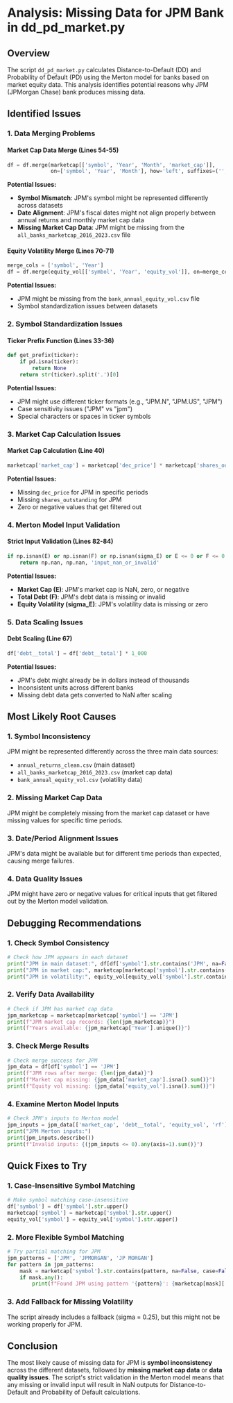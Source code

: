 # Analysis: Missing Data for JPM Bank in dd_pd_market.py

## Overview
The script `dd_pd_market.py` calculates Distance-to-Default (DD) and Probability of Default (PD) using the Merton model for banks based on market equity data. This analysis identifies potential reasons why JPM (JPMorgan Chase) bank produces missing data.

## Identified Issues

### 1. **Data Merging Problems**

#### Market Cap Data Merge (Lines 54-55)
```python
df = df.merge(marketcap[['symbol', 'Year', 'Month', 'market_cap']], 
              on=['symbol', 'Year', 'Month'], how='left', suffixes=('', '_mcap'))
```

**Potential Issues:**
- **Symbol Mismatch**: JPM's symbol might be represented differently across datasets
- **Date Alignment**: JPM's fiscal dates might not align properly between annual returns and monthly market cap data
- **Missing Market Cap Data**: JPM might be missing from the `all_banks_marketcap_2016_2023.csv` file

#### Equity Volatility Merge (Lines 70-71)
```python
merge_cols = ['symbol', 'Year']
df = df.merge(equity_vol[['symbol', 'Year', 'equity_vol']], on=merge_cols, how='left')
```

**Potential Issues:**
- JPM might be missing from the `bank_annual_equity_vol.csv` file
- Symbol standardization issues between datasets

### 2. **Symbol Standardization Issues**

#### Ticker Prefix Function (Lines 33-36)
```python
def get_prefix(ticker):
    if pd.isna(ticker):
        return None
    return str(ticker).split('.')[0]
```

**Potential Issues:**
- JPM might use different ticker formats (e.g., "JPM.N", "JPM.US", "JPM")
- Case sensitivity issues ("JPM" vs "jpm")
- Special characters or spaces in ticker symbols

### 3. **Market Cap Calculation Issues**

#### Market Cap Calculation (Line 40)
```python
marketcap['market_cap'] = marketcap['dec_price'] * marketcap['shares_outstanding']
```

**Potential Issues:**
- Missing `dec_price` for JPM in specific periods
- Missing `shares_outstanding` for JPM
- Zero or negative values that get filtered out

### 4. **Merton Model Input Validation**

#### Strict Input Validation (Lines 82-84)
```python
if np.isnan(E) or np.isnan(F) or np.isnan(sigma_E) or E <= 0 or F <= 0 or sigma_E <= 0:
    return np.nan, np.nan, 'input_nan_or_invalid'
```

**Potential Issues:**
- **Market Cap (E)**: JPM's market cap is NaN, zero, or negative
- **Total Debt (F)**: JPM's debt data is missing or invalid
- **Equity Volatility (sigma_E)**: JPM's volatility data is missing or zero

### 5. **Data Scaling Issues**

#### Debt Scaling (Line 67)
```python
df['debt__total'] = df['debt__total'] * 1_000
```

**Potential Issues:**
- JPM's debt might already be in dollars instead of thousands
- Inconsistent units across different banks
- Missing debt data gets converted to NaN after scaling

## Most Likely Root Causes

### 1. **Symbol Inconsistency**
JPM might be represented differently across the three main data sources:
- `annual_returns_clean.csv` (main dataset)
- `all_banks_marketcap_2016_2023.csv` (market cap data)
- `bank_annual_equity_vol.csv` (volatility data)

### 2. **Missing Market Cap Data**
JPM might be completely missing from the market cap dataset or have missing values for specific time periods.

### 3. **Date/Period Alignment Issues**
JPM's data might be available but for different time periods than expected, causing merge failures.

### 4. **Data Quality Issues**
JPM might have zero or negative values for critical inputs that get filtered out by the Merton model validation.

## Debugging Recommendations

### 1. **Check Symbol Consistency**
```python
# Check how JPM appears in each dataset
print("JPM in main dataset:", df[df['symbol'].str.contains('JPM', na=False)]['symbol'].unique())
print("JPM in market cap:", marketcap[marketcap['symbol'].str.contains('JPM', na=False)]['symbol'].unique())
print("JPM in volatility:", equity_vol[equity_vol['symbol'].str.contains('JPM', na=False)]['symbol'].unique())
```

### 2. **Verify Data Availability**
```python
# Check if JPM has market cap data
jpm_marketcap = marketcap[marketcap['symbol'] == 'JPM']
print(f"JPM market cap records: {len(jpm_marketcap)}")
print(f"Years available: {jpm_marketcap['Year'].unique()}")
```

### 3. **Check Merge Results**
```python
# Check merge success for JPM
jpm_data = df[df['symbol'] == 'JPM']
print(f"JPM rows after merge: {len(jpm_data)}")
print(f"Market cap missing: {jpm_data['market_cap'].isna().sum()}")
print(f"Equity vol missing: {jpm_data['equity_vol'].isna().sum()}")
```

### 4. **Examine Merton Model Inputs**
```python
# Check JPM's inputs to Merton model
jpm_inputs = jpm_data[['market_cap', 'debt__total', 'equity_vol', 'rf']]
print("JPM Merton inputs:")
print(jpm_inputs.describe())
print(f"Invalid inputs: {(jpm_inputs <= 0).any(axis=1).sum()}")
```

## Quick Fixes to Try

### 1. **Case-Insensitive Symbol Matching**
```python
# Make symbol matching case-insensitive
df['symbol'] = df['symbol'].str.upper()
marketcap['symbol'] = marketcap['symbol'].str.upper()
equity_vol['symbol'] = equity_vol['symbol'].str.upper()
```

### 2. **More Flexible Symbol Matching**
```python
# Try partial matching for JPM
jpm_patterns = ['JPM', 'JPMORGAN', 'JP MORGAN']
for pattern in jpm_patterns:
    mask = marketcap['symbol'].str.contains(pattern, na=False, case=False)
    if mask.any():
        print(f"Found JPM using pattern '{pattern}': {marketcap[mask]['symbol'].unique()}")
```

### 3. **Add Fallback for Missing Volatility**
The script already includes a fallback (sigma = 0.25), but this might not be working properly for JPM.

## Conclusion

The most likely cause of missing data for JPM is **symbol inconsistency** across the different datasets, followed by **missing market cap data** or **data quality issues**. The script's strict validation in the Merton model means that any missing or invalid input will result in NaN outputs for Distance-to-Default and Probability of Default calculations.